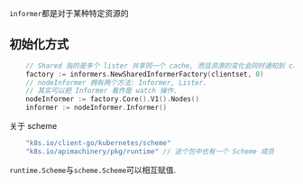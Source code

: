 `informer`都是对于某种特定资源的

## 初始化方式

```go
	// Shared 指的是多个 lister 共享同一个 cache, 而且资源的变化会同时通知到 cache 和 listers.
	factory := informers.NewSharedInformerFactory(clientset, 0)
	// nodeInformer 拥有两个方法: Informer, Lister.
	// 其实可以把 Informer 看作是 watch 操作.
	nodeInformer := factory.Core().V1().Nodes()
	informer := nodeInformer.Informer()
```

关于 scheme

```go
	"k8s.io/client-go/kubernetes/scheme"
	"k8s.io/apimachinery/pkg/runtime" // 这个包中也有一个 Scheme 成员
```

`runtime.Scheme`与`scheme.Scheme`可以相互赋值.

